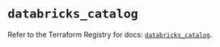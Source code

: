 # `databricks_catalog`

Refer to the Terraform Registry for docs: [`databricks_catalog`](https://registry.terraform.io/providers/databricks/databricks/1.67.0/docs/resources/catalog).
